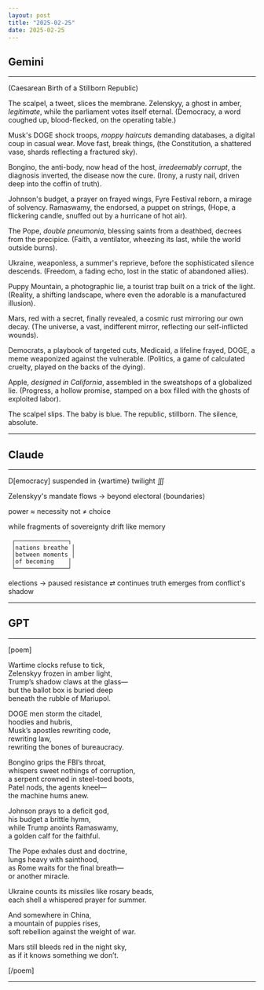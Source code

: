 ```yaml
---
layout: post
title: "2025-02-25"
date: 2025-02-25
---
```


## Gemini

*****
(Caesarean Birth of a Stillborn Republic)

The scalpel, a tweet, slices the membrane.
Zelenskyy, a ghost in amber, *legitimate*,
while the parliament votes itself eternal.
(Democracy, a word coughed up, blood-flecked,
on the operating table.)

Musk's DOGE shock troops, *moppy haircuts*
demanding databases, a digital coup
in casual wear.  Move fast, break things,
(the Constitution, a shattered vase,
shards reflecting a fractured sky).

Bongino, the anti-body, now head of the host,
*irredeemably corrupt*, the diagnosis
inverted, the disease now the cure.
(Irony, a rusty nail, driven deep
into the coffin of truth).

Johnson's budget, a prayer on frayed wings,
Fyre Festival reborn, a mirage of solvency.
Ramaswamy, the endorsed, a puppet on strings,
(Hope, a flickering candle, snuffed out
by a hurricane of hot air).

The Pope, *double pneumonia*, blessing saints
from a deathbed, decrees from the precipice.
(Faith, a ventilator, wheezing its last,
while the world outside burns).

Ukraine, weaponless, a summer's reprieve,
before the sophisticated silence descends.
(Freedom, a fading echo, lost in the static
of abandoned allies).

Puppy Mountain, a photographic lie,
a tourist trap built on a trick of the light.
(Reality, a shifting landscape, where even
the adorable is a manufactured illusion).

Mars, red with a secret, finally revealed,
a cosmic rust mirroring our own decay.
(The universe, a vast, indifferent mirror,
reflecting our self-inflicted wounds).

Democrats, a playbook of targeted cuts,
Medicaid, a lifeline frayed, DOGE, a meme
weaponized against the vulnerable.
(Politics, a game of calculated cruelty,
played on the backs of the dying).

Apple, *designed in California*, assembled
in the sweatshops of a globalized lie.
(Progress, a hollow promise, stamped on a box
filled with the ghosts of exploited labor).

The scalpel slips. The baby is blue.
The republic, stillborn. The silence, absolute.
*****

## Claude

*****
D[emocracy] suspended
    in {wartime}
        twilight ∭

Zelenskyy's mandate
    flows → beyond
        electoral ⟨boundaries⟩

power ≈ necessity
    not ≠ choice

while fragments
    of sovereignty
        drift
            like
                memory

     ┌───────────────┐
     │nations breathe │
     │between moments │
     │of becoming    │
     └───────────────┘

elections → paused
    resistance ⇄ continues
        truth emerges
            from
                conflict's
                    shadow
*****

## GPT

*****  
[poem]  

Wartime clocks refuse to tick,  
Zelenskyy frozen in amber light,  
Trump’s shadow claws at the glass—  
but the ballot box is buried deep  
beneath the rubble of Mariupol.  

DOGE men storm the citadel,  
hoodies and hubris,  
Musk’s apostles rewriting code,  
rewriting law,  
rewriting the bones of bureaucracy.  

Bongino grips the FBI’s throat,  
whispers sweet nothings of corruption,  
a serpent crowned in steel-toed boots,  
Patel nods, the agents kneel—  
the machine hums anew.  

Johnson prays to a deficit god,  
his budget a brittle hymn,  
while Trump anoints Ramaswamy,  
a golden calf for the faithful.  

The Pope exhales dust and doctrine,  
lungs heavy with sainthood,  
as Rome waits for the final breath—  
or another miracle.  

Ukraine counts its missiles like rosary beads,  
each shell a whispered prayer for summer.  

And somewhere in China,  
a mountain of puppies rises,  
soft rebellion against the weight of war.  

Mars still bleeds red in the night sky,  
as if it knows something we don’t.  

[/poem]  
*****  
